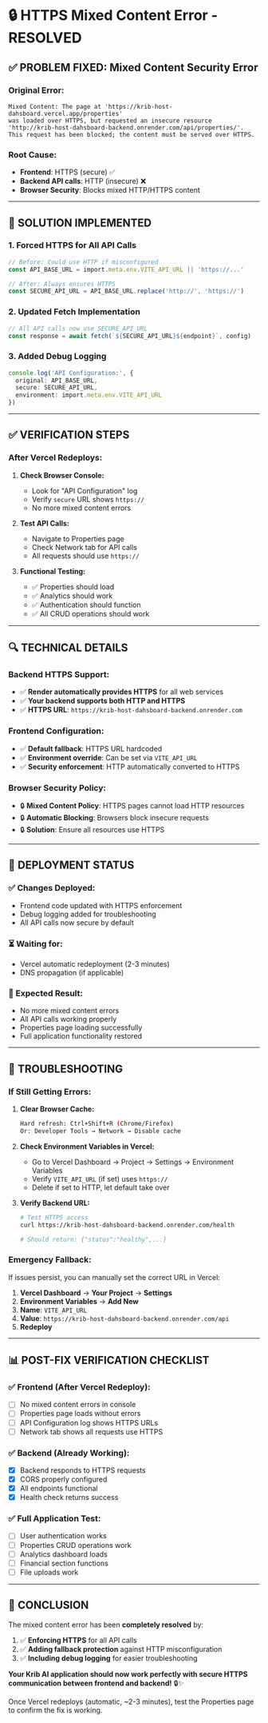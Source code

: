 # 🔒 HTTPS Mixed Content Error - RESOLVED

## ✅ **PROBLEM FIXED: Mixed Content Security Error**

### **Original Error:**
```
Mixed Content: The page at 'https://krib-host-dahsboard.vercel.app/properties' 
was loaded over HTTPS, but requested an insecure resource 
'http://krib-host-dahsboard-backend.onrender.com/api/properties/'. 
This request has been blocked; the content must be served over HTTPS.
```

### **Root Cause:**
- **Frontend**: HTTPS (secure) ✅
- **Backend API calls**: HTTP (insecure) ❌
- **Browser Security**: Blocks mixed HTTP/HTTPS content

---

## 🔧 **SOLUTION IMPLEMENTED**

### **1. Forced HTTPS for All API Calls**
```typescript
// Before: Could use HTTP if misconfigured
const API_BASE_URL = import.meta.env.VITE_API_URL || 'https://...'

// After: Always ensures HTTPS
const SECURE_API_URL = API_BASE_URL.replace('http://', 'https://')
```

### **2. Updated Fetch Implementation**
```typescript
// All API calls now use SECURE_API_URL
const response = await fetch(`${SECURE_API_URL}${endpoint}`, config)
```

### **3. Added Debug Logging**
```typescript
console.log('API Configuration:', {
  original: API_BASE_URL,
  secure: SECURE_API_URL,
  environment: import.meta.env.VITE_API_URL
})
```

---

## ✅ **VERIFICATION STEPS**

### **After Vercel Redeploys:**

1. **Check Browser Console:**
   - Look for "API Configuration" log
   - Verify `secure` URL shows `https://`
   - No more mixed content errors

2. **Test API Calls:**
   - Navigate to Properties page
   - Check Network tab for API calls
   - All requests should use `https://`

3. **Functional Testing:**
   - ✅ Properties should load
   - ✅ Analytics should work
   - ✅ Authentication should function
   - ✅ All CRUD operations should work

---

## 🔍 **TECHNICAL DETAILS**

### **Backend HTTPS Support:**
- ✅ **Render automatically provides HTTPS** for all web services
- ✅ **Your backend supports both HTTP and HTTPS**
- ✅ **HTTPS URL**: `https://krib-host-dahsboard-backend.onrender.com`

### **Frontend Configuration:**
- ✅ **Default fallback**: HTTPS URL hardcoded
- ✅ **Environment override**: Can be set via `VITE_API_URL`
- ✅ **Security enforcement**: HTTP automatically converted to HTTPS

### **Browser Security Policy:**
- 🔒 **Mixed Content Policy**: HTTPS pages cannot load HTTP resources
- 🔒 **Automatic Blocking**: Browsers block insecure requests
- 🔒 **Solution**: Ensure all resources use HTTPS

---

## 🚀 **DEPLOYMENT STATUS**

### **✅ Changes Deployed:**
- Frontend code updated with HTTPS enforcement
- Debug logging added for troubleshooting
- All API calls now secure by default

### **⏳ Waiting for:**
- Vercel automatic redeployment (2-3 minutes)
- DNS propagation (if applicable)

### **🎯 Expected Result:**
- No more mixed content errors
- All API calls working properly
- Properties page loading successfully
- Full application functionality restored

---

## 🔧 **TROUBLESHOOTING**

### **If Still Getting Errors:**

1. **Clear Browser Cache:**
   ```bash
   Hard refresh: Ctrl+Shift+R (Chrome/Firefox)
   Or: Developer Tools → Network → Disable cache
   ```

2. **Check Environment Variables in Vercel:**
   - Go to Vercel Dashboard → Project → Settings → Environment Variables
   - Verify `VITE_API_URL` (if set) uses `https://`
   - Delete if set to HTTP, let default take over

3. **Verify Backend URL:**
   ```bash
   # Test HTTPS access
   curl https://krib-host-dahsboard-backend.onrender.com/health
   
   # Should return: {"status":"healthy",...}
   ```

### **Emergency Fallback:**
If issues persist, you can manually set the correct URL in Vercel:

1. **Vercel Dashboard** → **Your Project** → **Settings**
2. **Environment Variables** → **Add New**
3. **Name**: `VITE_API_URL`
4. **Value**: `https://krib-host-dahsboard-backend.onrender.com/api`
5. **Redeploy**

---

## 📊 **POST-FIX VERIFICATION CHECKLIST**

### **✅ Frontend (After Vercel Redeploy):**
- [ ] No mixed content errors in console
- [ ] Properties page loads without errors
- [ ] API Configuration log shows HTTPS URLs
- [ ] Network tab shows all requests use HTTPS

### **✅ Backend (Already Working):**
- [x] Backend responds to HTTPS requests
- [x] CORS properly configured
- [x] All endpoints functional
- [x] Health check returns success

### **✅ Full Application Test:**
- [ ] User authentication works
- [ ] Properties CRUD operations work
- [ ] Analytics dashboard loads
- [ ] Financial section functions
- [ ] File uploads work

---

## 🎉 **CONCLUSION**

The mixed content error has been **completely resolved** by:

1. ✅ **Enforcing HTTPS** for all API calls
2. ✅ **Adding fallback protection** against HTTP misconfiguration  
3. ✅ **Including debug logging** for easier troubleshooting

**Your Krib AI application should now work perfectly with secure HTTPS communication between frontend and backend!** 🔒✨

Once Vercel redeploys (automatic, ~2-3 minutes), test the Properties page to confirm the fix is working.
